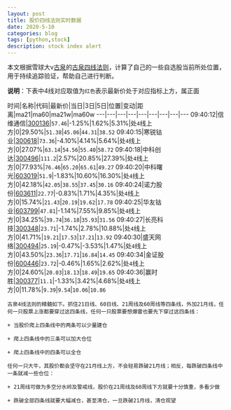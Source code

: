```yaml
---
layout: post
title: 股价四线法则实时数据
date: 2020-5-10
categories: blog
tags: [python,stock]
description: stock index alert
---
```



本文根据雪球大v[古泉](https://xueqiu.com/u/7148646888)的[古泉四线法则](https://xueqiu.com/7148646888/130498192)，计算了自己的一些自选股当前所处位置，用于持续追踪验证，帮助自己进行判断。

**说明**：下表中4线对应取值为`红色`表示最新价处于对应指标上方，属正面

时间|名称|代码|最新价|当日|3日|5日|位置|变动|距离|ma21|ma60|ma21w|ma60w
---|---|---|---|---|---|---|---|---
09:40:12|信维通信|[300136](https://xueqiu.com/S/SZ300136)|`57.46`|-1.25%|1.62%|5.31%|处`4`线上方|0|29.50%|`51.38`|`45.06`|`44.31`|`38.52`
09:40:15|寒锐钴业|[300618](https://xueqiu.com/S/SZ300618)|`73.36`|-4.10%|4.14%|5.64%|处`4`线上方|0|27.07%|`63.14`|`54.56`|`55.40`|`58.72`
09:40:18|中科创达|[300496](https://xueqiu.com/S/SZ300496)|`111.2`|2.57%|20.85%|27.39%|处`4`线上方|0|77.93%|`76.46`|`65.20`|`65.61`|`49.27`
09:40:20|中科曙光|[603019](https://xueqiu.com/S/SH603019)|`51.9`|-1.83%|10.60%|16.30%|处`4`线上方|0|42.18%|`42.05`|`38.55`|`37.45`|`30.16`
09:40:24|诺力股份|[603611](https://xueqiu.com/S/SH603611)|`22.77`|-0.83%|1.71%|4.35%|处`4`线上方|0|15.74%|`21.43`|`20.19`|`19.62`|`17.78`
09:40:25|华友钴业|[603799](https://xueqiu.com/S/SH603799)|`47.81`|-1.14%|7.55%|9.85%|处`4`线上方|0|34.25%|`39.74`|`36.18`|`35.93`|`31.56`
09:40:27|长亮科技|[300348](https://xueqiu.com/S/SZ300348)|`23.71`|-1.74%|2.78%|10.88%|处`4`线上方|0|41.71%|`19.21`|`17.53`|`17.21`|`13.92`
09:40:30|盛天网络|[300494](https://xueqiu.com/S/SZ300494)|`25.19`|-0.47%|-3.53%|1.47%|处`4`线上方|0|43.50%|`23.36`|`17.71`|`16.84`|`14.45`
09:40:34|金证股份|[600446](https://xueqiu.com/S/SH600446)|`23.72`|-0.46%|1.65%|2.62%|处`4`线上方|0|24.60%|`20.03`|`18.13`|`18.49`|`19.65`
09:40:36|赢时胜|[300377](https://xueqiu.com/S/SZ300377)|`11.1`|-1.33%|3.42%|4.68%|处`4`线上方|0|11.78%|`9.39`|`9.54`|`10.06`|`10.86`

```
古泉4线法则的精髓如下。抓住21日线、60日线、21周线及60周线等四条线，外加21月线，任何一只股票上涨都要穿过这四条线，任何一只股票要想爆雷也要先下穿过这四条线：

+ 当股价爬上四条线中的两条可以少量建仓

+ 爬上四条线中的三条可以加大仓位

+ 爬上四条线中的四条可以全仓

任何一只大牛，其股价都会坚守在21月线上方，不会轻易跌破21月线；相反，每跌破四条线中一条就减一些仓位：

+ 21周线可做为多空分水岭及警戒线，股价在21周线及60周线下方就要十分慎重，多看少做

+ 跌破全部四条线就要大幅减仓，甚至清仓，一旦跌破21月线，清仓观望
```